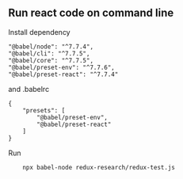 ## Run react code on command line
Install dependency
```
"@babel/node": "^7.7.4",
"@babel/cli": "^7.7.5",
"@babel/core": "^7.7.5",
"@babel/preset-env": "^7.7.6",
"@babel/preset-react": "^7.7.4"
```
and .babelrc
```
{
    "presets": [
        "@babel/preset-env",
        "@babel/preset-react"
    ]
}
```

Run 
```
    npx babel-node redux-research/redux-test.js
```

